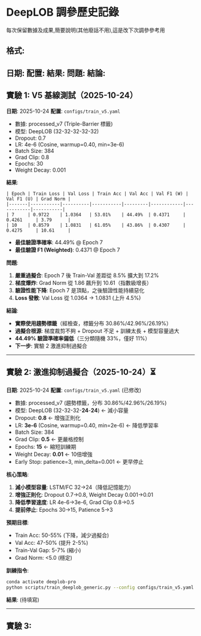 # DeepLOB 調參歷史記錄

每次保留數據及成果,簡要說明(其他廢話不用),這是改下次調參參考用

## 格式:

**日期**:
**配置**:
**結果**:
**問題**:
**結論**:
---

## 實驗 1: V5 基線測試（2025-10-24）

**日期**: 2025-10-24
**配置**: `configs/train_v5.yaml`
- 數據: processed_v7 (Triple-Barrier 標籤)
- 模型: DeepLOB (32-32-32-32-32)
- Dropout: 0.7
- LR: 4e-6 (Cosine, warmup=0.40, min=3e-6)
- Batch Size: 384
- Grad Clip: 0.8
- Epochs: 30
- Weight Decay: 0.001

**結果**:
```
| Epoch | Train Loss | Val Loss | Train Acc | Val Acc | Val F1 (W) | Val F1 (U) | Grad Norm |
|-------|-----------|----------|-----------|---------|------------|------------|-----------|
| 7     | 0.9722    | 1.0364   | 53.01%    | 44.49%  | 0.4371     | 0.4261     | 3.79      |
| 10    | 0.8579    | 1.0831   | 61.05%    | 43.86%  | 0.4307     | 0.4275     | 10.61     |
```
- **最佳驗證準確率**: 44.49% @ Epoch 7
- **最佳驗證 F1 (Weighted)**: 0.4371 @ Epoch 7

**問題**:
1. **嚴重過擬合**: Epoch 7 後 Train-Val 差距從 8.5% 擴大到 17.2%
2. **梯度爆炸**: Grad Norm 從 1.86 飆升到 10.61（指數級增長）
3. **驗證性能下降**: Epoch 7 是頂點，之後驗證性能持續惡化
4. **Loss 發散**: Val Loss 從 1.0364 → 1.0831 (上升 4.5%)

**結論**:
- **實際使用趨勢標籤**（經檢查，標籤分布 30.86%/42.96%/26.19%）
- **過擬合根源**: 梯度裁剪不夠 + Dropout 不足 + 訓練太長 + 模型容量過大
- **44.49% 驗證準確率偏低**（三分類隨機 33%，僅好 11%）
- **下一步**: 實驗 2 激進抑制過擬合

---

## 實驗 2: 激進抑制過擬合（2025-10-24）⏳

**日期**: 2025-10-24
**配置**: `configs/train_v5.yaml` (已修改)
- 數據: processed_v7 (趨勢標籤，分布 30.86%/42.96%/26.19%)
- 模型: DeepLOB (32-32-32-**24**-**24**) ← 減小容量
- Dropout: **0.8** ← 增強正則化
- LR: **3e-6** (Cosine, warmup=0.40, min=2e-6) ← 降低學習率
- Batch Size: 384
- Grad Clip: **0.5** ← 更嚴格控制
- Epochs: **15** ← 縮短訓練期
- Weight Decay: **0.01** ← 10倍增強
- Early Stop: patience=3, min_delta=0.001 ← 更早停止

**核心策略**:
1. **減小模型容量**: LSTM/FC 32→24（降低記憶能力）
2. **增強正則化**: Dropout 0.7→0.8, Weight Decay 0.001→0.01
3. **降低學習速度**: LR 4e-6→3e-6, Grad Clip 0.8→0.5
4. **提前停止**: Epochs 30→15, Patience 5→3

**預期目標**:
- Train Acc: 50-55% (下降，減少過擬合)
- Val Acc: 47-50% (提升 2-5%)
- Train-Val Gap: 5-7% (縮小)
- Grad Norm: <5.0 (穩定)

**訓練指令**:
```bash
conda activate deeplob-pro
python scripts/train_deeplob_generic.py --config configs/train_v5.yaml
```

**結果**: (待填寫)

---

## 實驗 3:


